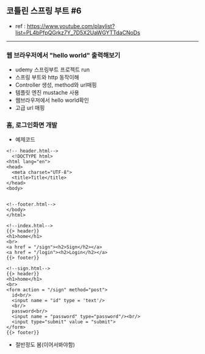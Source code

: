 ## 코틀린 스프링 부트 #6
- ref : https://www.youtube.com/playlist?list=PL4bPfpQGrkz7Y_7D5X2UaWGYTTdaCNoDs
---

### 웹 브라우저에서 "hello world" 출력해보기
- udemy 스프링부트 프로젝트 run
- 스프링 부트와 http 동작이해
- Controller 생성, method와 url매핑
- 템플릿 엔진 mustache 사용
- 웹브라우저에서 hello world확인
- 고급 url 매핑

### 홈, 로그인화면 개발
  - 예제코드
  ```
  <!-- header.html-->
    <!DOCTYPE html>
<html lang="en">
<head>
    <meta charset="UTF-8">
    <title>Title</title>
</head>
<body>


  <!--footer.html-->
</body>
</html>

  <!--index.html-->
{{> header}}
<h1>home</h1>
<br>
<a href = "/sign"><h2>Sign</h2></a>
<a href = "/login"><h2>Login</h2></a>
{{> footer}}

  <!--sign.html-->
{{> header}}
<h1>home</h1>
<br>
<form action = "/sign" method="post">
    id<br/>
    <input name = "id" type = 'text'/>
    <br/>
    password<br/>
    <input name = "password" type="password"/><br/>
    <input type="submit" value = "submit">
</form>
{{> footer}}
  ```
  - 절반정도 봄(이어서봐야함)